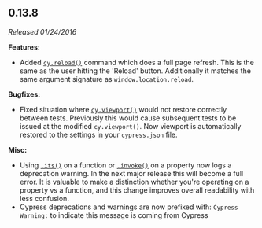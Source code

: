 ## 0.13.8

_Released 01/24/2016_

**Features:**

- Added [`cy.reload()`](/api/commands/reload) command which does a full page
  refresh. This is the same as the user hitting the 'Reload' button.
  Additionally it matches the same argument signature as
  `window.location.reload`.

**Bugfixes:**

- Fixed situation where [`cy.viewport()`](/api/commands/viewport) would not
  restore correctly between tests. Previously this would cause subsequent tests
  to be issued at the modified `cy.viewport()`. Now viewport is automatically
  restored to the settings in your `cypress.json` file.

**Misc:**

- Using [`.its()`](/api/commands/its) on a function or
  [`.invoke()`](/api/commands/invoke) on a property now logs a deprecation
  warning. In the next major release this will become a full error. It is
  valuable to make a distinction whether you're operating on a property vs a
  function, and this change improves overall readability with less confusion.
- Cypress deprecations and warnings are now prefixed with: `Cypress Warning:` to
  indicate this message is coming from Cypress
